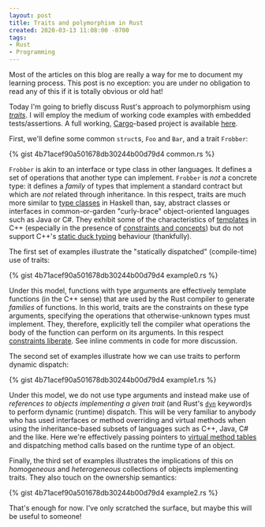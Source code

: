 ```yaml
---
layout: post
title: Traits and polymorphism in Rust
created: 2020-03-13 11:08:00 -0700
tags:
- Rust
- Programming
---
```

Most of the articles on this blog are really a way for me to document my learning process. This post is no exception: you are under no obligation to read any of this if it is totally obvious or old hat!

Today I'm going to briefly discuss Rust's approach to polymorphism using [_traits_][rust-traits]. I will employ the medium of working code examples with embedded tests/assertions. A full working, [Cargo][hello-cargo]-based project is available [here][github-traits-and-polymorphism].

First, we'll define some common `struct`s, `Foo` and `Bar`, and a trait `Frobber`:

{% gist 4b71acef90a501678db30244b00d79d4 common.rs %}

`Frobber` is akin to an interface or type class in other languages. It defines a set of operations that another type can implement. `Frobber` is _not_ a concrete type: it defines a _family_ of types that implement a standard contract but which are _not_ related through inheritance. In this respect, traits are much more similar to [type classes][haskell-type-classes] in Haskell than, say, abstract classes or interfaces in common-or-garden "curly-brace" object-oriented languages such as Java or C#. They exhibit some of the characteristics of [templates][cpp-templates] in C++ (especially in the presence of [constraints and concepts][cpp-constraints]) but do not support C++'s [static duck typing][duck-typing-cpp] behaviour (thankfully).

The first set of examples illustrate the "statically dispatched" (compile-time) use of traits:

{% gist 4b71acef90a501678db30244b00d79d4 example0.rs %}

Under this model, functions with type arguments are effectively template functions (in the C++ sense) that are used by the Rust compiler to generate _families_ of functions. In this world, traits are the constraints on these type arguments, specifying the operations that otherwise-unknown types must implement. They, therefore, explicitly tell the compiler what operations the body of the function can perform on its arguments. In this respect [constraints liberate][constraints-liberate]. See inline comments in code for more discussion.

The second set of examples illustrate how we can use traits to perform dynamic dispatch:

{% gist 4b71acef90a501678db30244b00d79d4 example1.rs %}

Under this model, we do not use type arguments and instead make use of _references to objects implementing a given trait_ (and Rust's [`dyn`][dyn-rust] keyword)s to perform dynamic (runtime) dispatch. This will be very familiar to anybody who has used interfaces or method overriding and virtual methods when using the inheritance-based subsets of languages such as C++, Java, C# and the like. Here we're effectively passing pointers to [virtual method tables][virtual-method-table] and dispatching method calls based on the runtime type of an object.

Finally, the third set of examples illustrates the implications of this on _homogeneous_ and _heterogeneous_ collections of objects implementing traits. They also touch on the ownership semantics:

{% gist 4b71acef90a501678db30244b00d79d4 example2.rs %}

That's enough for now. I've only scratched the surface, but maybe this will be useful to someone!

[constraints-liberate]: https://www.youtube.com/watch?v=GqmsQeSzMdw
[cpp-constraints]: https://en.cppreference.com/w/cpp/language/constraints
[cpp-templates]: https://en.cppreference.com/w/cpp/language/templates
[duck-typing-cpp]: http://p-nand-q.com/programming/cplusplus/duck_typing_and_templates.html
[dyn-rust]: https://doc.rust-lang.org/edition-guide/rust-2018/trait-system/dyn-trait-for-trait-objects.html
[rust-traits]: https://doc.rust-lang.org/rust-by-example/trait.html
[github-traits-and-polymorphism]: https://github.com/rcook/traits-and-polymorphism
[haskell-type-classes]: https://www.haskell.org/tutorial/classes.html
[hello-cargo]: https://doc.rust-lang.org/book/ch01-03-hello-cargo.html
[virtual-method-table]: https://en.wikipedia.org/wiki/Virtual_method_table

